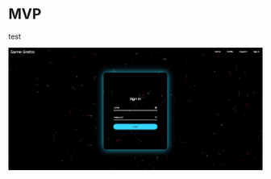 # MVP
test

![](https://github.com/andrewsittner/MVP/blob/main/Mvp/ReadMeGifs/6d6bBV2pdp.gif) 

<!-- ![](https://github.com/andrewsittner/MVP/tree/main/Mvp/ReadMeGifs/jKb6u1bhkT.gif)

![](https://github.com/andrewsittner/MVP/tree/main/Mvp/ReadMeGifs/Home.gif)
 -->
